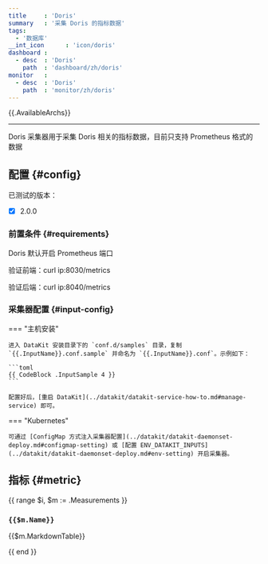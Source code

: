 ```yaml
---
title     : 'Doris'
summary   : '采集 Doris 的指标数据'
tags:
  - '数据库'
__int_icon      : 'icon/doris'
dashboard :
  - desc  : 'Doris'
    path  : 'dashboard/zh/doris'
monitor   :
  - desc  : 'Doris'
    path  : 'monitor/zh/doris'
---
```


{{.AvailableArchs}}

---

Doris 采集器用于采集 Doris 相关的指标数据，目前只支持 Prometheus 格式的数据

## 配置 {#config}

已测试的版本：

- [x] 2.0.0

### 前置条件 {#requirements}

Doris 默认开启 Prometheus 端口

验证前端：curl ip:8030/metrics

验证后端：curl ip:8040/metrics

### 采集器配置 {#input-config}

<!-- markdownlint-disable MD046 -->
=== "主机安装"

    进入 DataKit 安装目录下的 `conf.d/samples` 目录，复制 `{{.InputName}}.conf.sample` 并命名为 `{{.InputName}}.conf`。示例如下：
    
    ```toml
    {{ CodeBlock .InputSample 4 }}
    ```

    配置好后，[重启 DataKit](../datakit/datakit-service-how-to.md#manage-service) 即可。

=== "Kubernetes"

    可通过 [ConfigMap 方式注入采集器配置](../datakit/datakit-daemonset-deploy.md#configmap-setting) 或 [配置 ENV_DATAKIT_INPUTS](../datakit/datakit-daemonset-deploy.md#env-setting) 开启采集器。

<!-- markdownlint-enable -->

## 指标 {#metric}

{{ range $i, $m := .Measurements }}

### `{{$m.Name}}`

{{$m.MarkdownTable}}

{{ end }}
